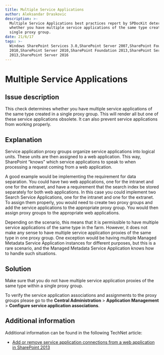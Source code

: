 ```yaml
---
title: Multiple Service Applications
author: Aleksandar Draskovic
description: >-
  Multiple Service Applications best practices report by SPDocKit determines
  whether you have multiple service applications of the same type created in a
  single proxy group.
date: 21/6/17
tags: >-
  Windows SharePoint Services 3.0,SharePoint Server 2007,SharePoint Foundation
  2010,SharePoint Server 2010,SharePoint Foundation 2013,SharePoint Server
  2013,SharePoint Server 2016
---
```


# Multiple Service Applications

## Issue description

This check determines whether you have multiple service applications of the same type created in a single proxy group. This will render all but one of these service applications obsolete. It can also prevent service applications from working properly.

## Explanation

Service application proxy groups organize service applications into logical units. These units are then assigned to a web application. This way, SharePoint “knows” which service applications to speak to when processing a request coming from a web application.

A good example would be implementing the requirement for data separation. You could have two web applications, one for the intranet and one for the extranet, and have a requirement that the search index be stored separately for both web applications. In this case you could implement two Search Service Applications, one for the intranet and one for the extranet. To assign them properly, you would need to create two proxy groups and add the service applications to the appropriate proxy group. You would then assign proxy groups to the appropriate web applications.

Depending on the scenario, this means that it is permissible to have multiple service applications of the same type in the farm. However, it does not make any sense to have multiple service application proxies of the same type in one proxy group. One exception would be having multiple Managed Metadata Service Application instances for different purposes, but this is a rare scenario, and the Managed Metadata Service Application knows how to handle such situations.

## Solution

Make sure that you do not have multiple service application proxies of the same type within a single proxy group.

To verify the service application associations and assignments to the proxy groups please go to the **Central Administration** &gt; **Application Management** &gt; **Configure service application associations**.

## Additional information

Additional information can be found in the following TechNet article:

* [Add or remove service application connections from a web application in SharePoint 2013](https://technet.microsoft.com/en-us/library/ff607588.aspx)

